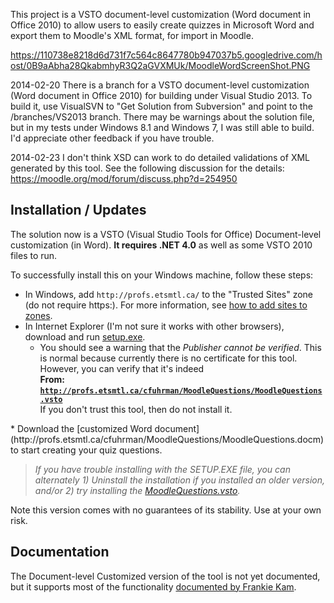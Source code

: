 
This project is a VSTO document-level customization (Word document in Office 2010) to allow users to easily create quizzes in Microsoft Word and export them to Moodle's XML format, for import in Moodle.

https://110738e8218d6d731f7c564c8647780b947037b5.googledrive.com/host/0B9aAbha28QkabmhyR3Q2aGVXMUk/MoodleWordScreenShot.PNG

2014-02-20 There is a branch for a VSTO document-level customization (Word document in Office 2010) for building under Visual Studio 2013. To build it, use VisualSVN to "Get Solution from Subversion" and point to the /branches/VS2013 branch. There may be warnings about the solution file, but in my tests under Windows 8.1 and Windows 7, I was still able to build. I'd appreciate other feedback if you have trouble.

2014-02-23 I don't think XSD can work to do detailed validations of XML generated by this tool. See the following discussion for the details: https://moodle.org/mod/forum/discuss.php?d=254950

## Installation / Updates ##
The solution now is a VSTO (Visual Studio Tools for Office) Document-level customization (in Word). **It requires .NET 4.0** as well as some VSTO 2010 files to run.

To successfully install this on your Windows machine, follow these steps:
  * In Windows, add `http://profs.etsmtl.ca/` to the "Trusted Sites" zone (do not require https:). For more information, see [how to add sites to zones](http://windows.microsoft.com/en-us/windows/security-zones-adding-removing-websites).
  * In Internet Explorer (I'm not sure it works with other browsers), download and run [setup.exe](http://profs.etsmtl.ca/cfuhrman/MoodleQuestions/setup.exe).
    * You should see a warning that the _Publisher cannot be verified_. This is normal because currently there is no certificate for this tool. However, you can verify that it's indeed <br><b>From: <code>http://profs.etsmtl.ca/cfuhrman/MoodleQuestions/MoodleQuestions.vsto</code></b><br>If you don't trust this tool, then do not install it.<br>
</li></ul>  * Download the [customized Word document](http://profs.etsmtl.ca/cfuhrman/MoodleQuestions/MoodleQuestions.docm) to start creating your quiz questions.

> _If you have trouble installing with the SETUP.EXE file, you can alternately 1) Uninstall the installation if you installed an older version, and/or 2) try installing the [MoodleQuestions.vsto](http://profs.etsmtl.ca/cfuhrman/MoodleQuestions/MoodleQuestions.vsto)._

Note this version comes with no guarantees of its stability. Use at your own risk.

## Documentation ##

The Document-level Customized version of the tool is not yet documented, but it supports most of the functionality [documented by Frankie Kam](http://moodurian.blogspot.ca/2013/02/the-best-way-to-create-moodle-quiz.html).
